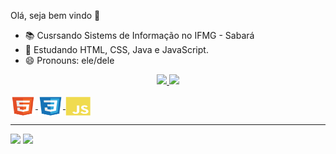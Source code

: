  Olá, seja bem vindo 👋

<!--- 🔭 Busco trabalho como programador front-end-->
- 📚 Cusrsando Sistems de Informação no IFMG - Sabará
- 🌱 Estudando HTML, CSS, Java e JavaScript.
- 😄 Pronouns: ele/dele 

<div align="center">
  <a href="https://github.com/iversonferreiras">
  <img height="150em" src="https://github-readme-stats.vercel.app/api?username=iversonferreiras&show_icons=true&theme=dracula&include_all_commits=true&count_private=true"/>
  <img height="150em" src="https://github-readme-stats.vercel.app/api/top-langs/?username=iversonferreiras&layout=compact&langs_count=7&theme=dracula"/>
</div>
  
  <div style="display: inline_block"><br>
    <img align="center" alt="HTML" height="30" width="40" src="https://raw.githubusercontent.com/devicons/devicon/master/icons/html5/html5-original.svg">
    <img align="center" alt="CSS" height="30" width="40" src="https://raw.githubusercontent.com/devicons/devicon/master/icons/css3/css3-original.svg">
    <img align="center" alt="JS" height="30" width="40" src="https://raw.githubusercontent.com/devicons/devicon/master/icons/javascript/javascript-plain.svg">
   <!-- <img align="center" alt="VUE" height="30" width="40" src="https://cdn.jsdelivr.net/gh/devicons/devicon/icons/vuejs/vuejs-original.svg">
    <img align="center" alt="NODE" height="30" width="40" src="https://cdn.jsdelivr.net/gh/devicons/devicon/icons/nodejs/nodejs-original.svg" />    -->
    
  </div>
  
  <hr>
  
  <div>
    <a href="mailto:diasiverson7@gmail.com" target="_blank"><img src="https://img.shields.io/badge/Gmail-D14836?style=for-the-badge&logo=gmail&logoColor=white"></a>
    <a href="https://www.linkedin.com/in/iversonferreiras/" target="_blank"><img src="https://img.shields.io/badge/LinkedIn-0077B5?style=for-the-badge&logo=linkedin&logoColor=white"></a>
  </div>
